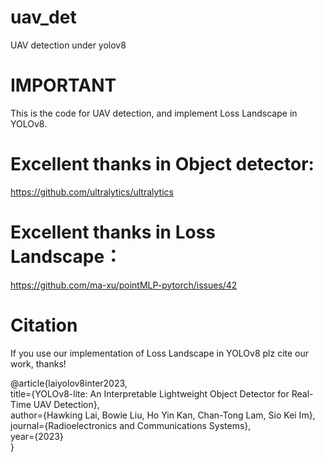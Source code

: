 # uav_det
UAV detection under yolov8<br>

# IMPORTANT
This is the code for UAV detection, and implement Loss Landscape in YOLOv8.

# Excellent thanks in Object detector:
https://github.com/ultralytics/ultralytics

# Excellent thanks in Loss Landscape：
https://github.com/ma-xu/pointMLP-pytorch/issues/42

# Citation
If you use our implementation of Loss Landscape in YOLOv8
plz cite our work, thanks!

@article{laiyolov8inter2023,<br>
  title={YOLOv8-lite: An Interpretable Lightweight Object Detector for Real-Time UAV Detection},<br>
  author={Hawking Lai, Bowie Liu, Ho Yin Kan, Chan-Tong Lam, Sio Kei Im},<br>
  journal={Radioelectronics and Communications Systems},<br>
  year={2023}<br>
}
